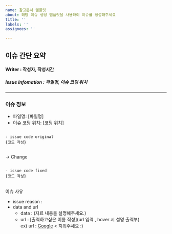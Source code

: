 ```yaml
---
name: 참고문서 템플릿
about: 해당 이슈 생성 템플릿을 사용하여 이슈를 생성해주세요
title: ''
labels: ''
assignees: ''

---
```


이슈 간단 요약
---------------
#### Writer : 작성자, 작성시간
##### Issue Infomation : 파일명, 이슈 코딩 위치
---------------

### 이슈 정보
- 파일명: [파일명]
- 이슈 코딩 위치: [코딩 위치]

<pre>
<code>
- issue code original
{코드 작성}
</code>
</pre>
-> Change

<pre>
<code>
- issue code fixed
{코드 작성}
</code>
</pre>

이슈 사유
- issue reason :  
- data and url    
  - data : (자료 내용을 설명해주세요.)  
  - url : [출력하고싶은 이름 작성](url 입력 , hover 시 설명 출력부)  
  ex) url : [Google](https://google.com, "국국링크")      <      지워주세요 :)
